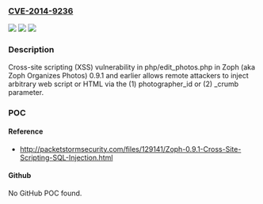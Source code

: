 ### [CVE-2014-9236](https://cve.mitre.org/cgi-bin/cvename.cgi?name=CVE-2014-9236)
![](https://img.shields.io/static/v1?label=Product&message=n%2Fa&color=blue)
![](https://img.shields.io/static/v1?label=Version&message=n%2Fa&color=blue)
![](https://img.shields.io/static/v1?label=Vulnerability&message=n%2Fa&color=brighgreen)

### Description

Cross-site scripting (XSS) vulnerability in php/edit_photos.php in Zoph (aka Zoph Organizes Photos) 0.9.1 and earlier allows remote attackers to inject arbitrary web script or HTML via the (1) photographer_id or (2) _crumb parameter.

### POC

#### Reference
- http://packetstormsecurity.com/files/129141/Zoph-0.9.1-Cross-Site-Scripting-SQL-Injection.html

#### Github
No GitHub POC found.

